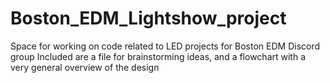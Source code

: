 # Boston_EDM_Lightshow_project
Space for working on code related to LED projects for Boston EDM Discord group
Included are a file for brainstorming ideas, and a flowchart with a very general overview of the design
